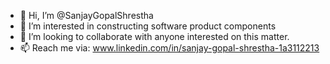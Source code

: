 - 👋 Hi, I’m @SanjayGopalShrestha
- 👀 I’m interested in constructing software product components
- 💞️ I’m looking to collaborate with anyone interested on this matter.
- 📫 Reach me via: www.linkedin.com/in/sanjay-gopal-shrestha-1a3112213

<!---
SanjayGopalShrestha/SanjayGopalShrestha is a ✨ special ✨ repository because its `README.md` (this file) appears on your GitHub profile.
You can click the Preview link to take a look at your changes.
--->
